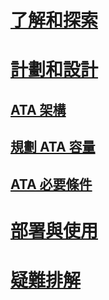 # [了解和探索](/advanced-threat-analytics/understand-explore/what-is-ata)
# [計劃和設計](ata-architecture.md)
## [ATA 架構](ata-architecture.md)
## [規劃 ATA 容量](ata-capacity-planning.md)
## [ATA 必要條件](ata-prerequisites.md)
# [部署與使用](/advanced-threat-analytics/deploy-use/preinstall-ata)
# [疑難排解](/advanced-threat-analytics/troubleshoot/troubleshooting-ata-using-logs)


<!--HONumber=Aug16_HO5-->


